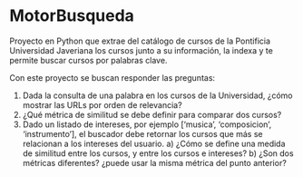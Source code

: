 # MotorBusqueda
Proyecto en Python que extrae del catálogo de cursos de la Pontificia Universidad Javeriana los cursos junto a su información, la indexa y te permite buscar cursos por palabras clave.

Con este proyecto se buscan responder las preguntas:
1. Dada la consulta de una palabra en los cursos de la Universidad, ¿cómo mostrar las URLs
por orden de relevancia?
3. ¿Qué métrica de similitud se debe definir para comparar dos cursos?
4. Dado un listado de intereses, por ejemplo [‘musica’, ‘composicion’, ‘instrumento’], el
buscador debe retornar los cursos que más se relacionan a los intereses del usuario.
   a) ¿Cómo se define una medida de similitud entre los cursos, y entre los cursos e intereses?
   b) ¿Son dos métricas diferentes? ¿puede usar la misma métrica del punto anterior?

